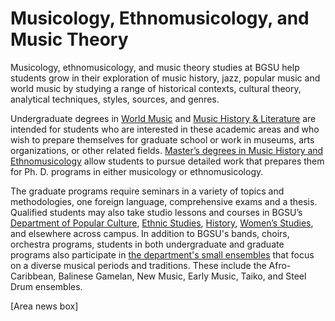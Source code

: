 # Musicology, Ethnomusicology, and Music Theory

Musicology, ethnomusicology, and music theory studies at BGSU help students grow in their exploration of music history, jazz, popular music and world music by studying a range of historical contexts, cultural theory, analytical techniques, styles, sources, and genres.

Undergraduate degrees in [World Music](link) and [Music History & Literature](link) are intended for students who are interested in these academic areas and who wish to prepare themselves for graduate school or work in museums, arts organizations, or other related fields. [Master’s degrees in Music History and Ethnomusicology](link) allow students to pursue detailed work that prepares them for Ph. D. programs in either musicology or ethnomusicology.

The graduate programs require seminars in a variety of topics and methodologies, one foreign language, comprehensive exams and a thesis. Qualified students may also take studio lessons and courses in BGSU’s [Department of Popular Culture](link), [Ethnic Studies](link), [History](link), [Women’s Studies](link), and elsewhere across campus. In addition to BGSU's bands, choirs, orchestra programs, students in both undergraduate and graduate programs also participate in [the department's small ensembles](link) that focus on a diverse musical periods and traditions. These include the Afro-Caribbean, Balinese Gamelan, New Music, Early Music, Taiko, and Steel Drum ensembles.

[Area news box]
